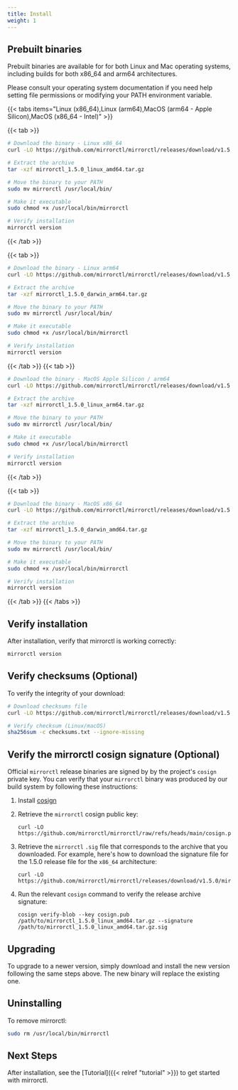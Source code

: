 ```yaml
---
title: Install
weight: 1
---
```


## Prebuilt binaries

Prebuilt binaries are available for for both Linux and Mac operating systems, including builds for both x86_64 and arm64 architectures. 

Please consult your operating system documentation if you need help setting file permissions or modifying your PATH environment variable.

{{< tabs items="Linux (x86_64),Linux (arm64),MacOS (arm64 - Apple Silicon),MacOS (x86_64 - Intel)" >}}

{{< tab >}}

```bash
# Download the binary - Linux x86_64
curl -LO https://github.com/mirrorctl/mirrorctl/releases/download/v1.5.0/mirrorctl_1.5.0_linux_amd64.tar.gz

# Extract the archive
tar -xzf mirrorctl_1.5.0_linux_amd64.tar.gz

# Move the binary to your PATH
sudo mv mirrorctl /usr/local/bin/

# Make it executable
sudo chmod +x /usr/local/bin/mirrorctl

# Verify installation
mirrorctl version
```

{{< /tab >}}

{{< tab >}}

```bash
# Download the binary - Linux arm64
curl -LO https://github.com/mirrorctl/mirrorctl/releases/download/v1.5.0/mirrorctl_1.5.0_darwin_arm64.tar.gz

# Extract the archive
tar -xzf mirrorctl_1.5.0_darwin_arm64.tar.gz

# Move the binary to your PATH
sudo mv mirrorctl /usr/local/bin/

# Make it executable
sudo chmod +x /usr/local/bin/mirrorctl

# Verify installation
mirrorctl version
```

{{< /tab >}}
{{< tab >}}
```bash
# Download the binary - MacOS Apple Silicon / arm64
curl -LO https://github.com/mirrorctl/mirrorctl/releases/download/v1.5.0/mirrorctl_1.5.0_linux_arm64.tar.gz

# Extract the archive
tar -xzf mirrorctl_1.5.0_linux_arm64.tar.gz

# Move the binary to your PATH
sudo mv mirrorctl /usr/local/bin/

# Make it executable
sudo chmod +x /usr/local/bin/mirrorctl

# Verify installation
mirrorctl version
```
{{< /tab >}}

{{< tab >}}

```bash
# Download the binary - MacOS x86_64
curl -LO https://github.com/mirrorctl/mirrorctl/releases/download/v1.5.0/mirrorctl_1.5.0_darwin_amd64.tar.gz

# Extract the archive
tar -xzf mirrorctl_1.5.0_darwin_amd64.tar.gz

# Move the binary to your PATH
sudo mv mirrorctl /usr/local/bin/

# Make it executable
sudo chmod +x /usr/local/bin/mirrorctl

# Verify installation
mirrorctl version
```

{{< /tab >}}
{{< /tabs >}}

## Verify installation

After installation, verify that mirrorctl is working correctly:

```bash
mirrorctl version
```

## Verify checksums (Optional)

To verify the integrity of your download:

```bash
# Download checksums file
curl -LO https://github.com/mirrorctl/mirrorctl/releases/download/v1.5.0/checksums.txt

# Verify checksum (Linux/macOS)
sha256sum -c checksums.txt --ignore-missing
```

## Verify the mirrorctl cosign signature (Optional)

Official `mirrorctl` release binaries are signed by by the project's `cosign` private key. You can
verify that your `mirrorctl` binary was produced by our build system by following these
instructions:

1. Install [cosign](https://docs.sigstore.dev/cosign/system_config/installation/)
1. Retrieve the `mirrorctl` cosign public key:

   ```
   curl -LO https://github.com/mirrorctl/mirrorctl/raw/refs/heads/main/cosign.pub
   ```

1. Retrieve the `mirrorctl` `.sig` file that corresponds to the archive that you downloaded. For
   example, here's how to download the signature file for the 1.5.0 release file for the `x86_64`
   architecture:

   ```
   curl -LO https://github.com/mirrorctl/mirrorctl/releases/download/v1.5.0/mirrorctl_1.5.0_linux_amd64.tar.gz.sig
   ```

1. Run the relevant `cosign` command to verify the release archive signature:

   ```
   cosign verify-blob --key cosign.pub /path/to/mirrorctl_1.5.0_linux_amd64.tar.gz --signature /path/to/mirrorctl_1.5.0_linux_amd64.tar.gz.sig
   ```

## Upgrading

To upgrade to a newer version, simply download and install the new version following the same steps above. The new binary will replace the existing one.

## Uninstalling

To remove mirrorctl:

```bash
sudo rm /usr/local/bin/mirrorctl
```

## Next Steps

After installation, see the [Tutorial]({{< relref "tutorial" >}}) to get started with mirrorctl.
